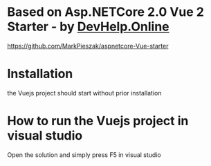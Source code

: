# Based on Asp.NETCore 2.0 Vue 2 Starter - by [DevHelp.Online](http://www.DevHelp.Online)
https://github.com/MarkPieszak/aspnetcore-Vue-starter

# Installation
the Vuejs project should start without prior installation
# How to run the Vuejs project in visual studio

Open the solution and simply press F5 in visual studio

